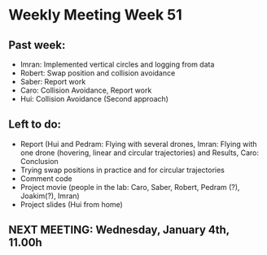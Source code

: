 # Weekly Meeting Week 51

## Past week:

* Imran: Implemented vertical circles and logging from data
* Robert: Swap position and collision avoidance
* Saber: Report work
* Caro: Collision Avoidance, Report work
* Hui: Collision Avoidance (Second approach)

## Left to do:

* Report (Hui and Pedram: Flying with several drones, Imran: Flying with one drone (hovering, linear and circular trajectories) and Results, Caro: Conclusion
* Trying swap positions in practice and for circular trajectories
* Comment code
* Project movie (people in the lab: Caro, Saber, Robert, Pedram (?), Joakim(?), Imran)
* Project slides (Hui from home)


## NEXT MEETING: Wednesday, January 4th, 11.00h
